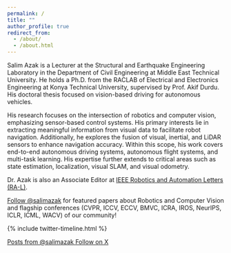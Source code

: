 ```yaml
---
permalink: /
title: ""
author_profile: true
redirect_from: 
  - /about/
  - /about.html
---
```


Salim Azak is a Lecturer at the Structural and Earthquake Engineering Laboratory in the Department of Civil Engineering at Middle East Technical University. He holds a Ph.D. from the RACLAB of Electrical and Electronics Engineering at Konya Technical University, supervised by Prof. Akif Durdu. His doctoral thesis focused on vision-based driving for autonomous vehicles.

His research focuses on the intersection of robotics and computer vision, emphasizing sensor-based control systems. His primary interests lie in extracting meaningful information from visual data to facilitate robot navigation. Additionally, he explores the fusion of visual, inertial, and LiDAR sensors to enhance navigation accuracy. Within this scope, his work covers end-to-end autonomous driving systems, autonomous flight systems, and multi-task learning. His expertise further extends to critical areas such as state estimation, localization, visual SLAM, and visual odometry.

Dr. Azak is also an Associate Editor at [IEEE Robotics and Automation Letters (RA-L)](https://www.ieee-ras.org/publications/ra-l).  

<a class="twitter-follow-button" href="https://twitter.com/salimazak">Follow @salimazak</a> <span>for featured papers about Robotics and Computer Vision and flagship conferences (CVPR, ICCV, ECCV, BMVC, ICRA, IROS, NeurIPS, ICLR, ICML, WACV) of our community!</span>  

<!--# News-->
{% include twitter-timeline.html %}

<div id="twitter-feed-container">
    <a href="https://twitter.com/salimazak" target="_blank" class="twitter-feed-header">
        <span>Posts from @salimazak</span>
        <span class="follow-text">Follow on X</span>
    </a>
    <div id="twitter-feed"></div>
</div>

<script>
fetch('/_pages/tweets.json')
    .then(response => {
        if (!response.ok) {
            throw new Error('Network response was not ok');
        }
        return response.json();
    })
    .then(data => {
        const twitterFeed = document.getElementById('twitter-feed');
        data.forEach(tweet => {
            const tweetElement = document.createElement('div');
            tweetElement.className = 'tweet';
            tweetElement.innerHTML = `
                <div class="tweet-header">
                    <img src="${tweet.profile_image_url}" alt="Profile Image" class="profile-image">
                    <a href="https://twitter.com/${tweet.username}" target="_blank" class="username">@${tweet.username}</a>
                    <span class="tweet-date">${new Date(tweet.created_at).toLocaleString()}</span>
                </div>
                <p>${tweet.text.replace(/(@\w+)/g, '<a href="https://twitter.com/$1" target="_blank">$1</a>')
                               .replace(/(#\w+)/g, '<a href="https://twitter.com/hashtag/$1" target="_blank">$1</a>')
                               .replace(/(https?:\/\/[^\s]+)/g, '<a href="$1" target="_blank">$1</a>')}</p>
            `;
            twitterFeed.appendChild(tweetElement);
        });
    })
    .catch(error => {
        console.error('There was a problem with the fetch operation:', error);
    });
</script>

<style>
    #twitter-feed {
        max-width: 600px;
        margin: 0 auto;
        font-family: Arial, sans-serif;
    }
    .tweet {
        border: 1px solid #e1e8ed;
        border-radius: 5px;
        padding: 10px;
        margin: 10px 0;
        background-color: #f5f8fa;
    }
    .tweet-header {
        display: flex;
        align-items: center;
        margin-bottom: 5px;
    }
    .profile-image {
        width: 40px;
        height: 40px;
        border-radius: 50%;
        margin-right: 10px;
    }
    .username {
        font-weight: bold;
        color: #1DA1F2;
        text-decoration: none;
        margin-right: 10px;
    }
    .username:hover {
        text-decoration: underline;
    }
    .tweet-date {
        color: #657786;
        font-size: 0.9em;
    }
    .tweet p {
        margin: 0;
    }
</style>

<style>
    #twitter-feed {
        max-width: 600px;
        margin: 0 auto;
        font-family: Arial, sans-serif;
    }
    .tweet {
        border: 1px solid #e1e8ed;
        border-radius: 5px;
        padding: 10px;
        margin: 10px 0;
        background-color: #f5f8fa;
    }
    .tweet-header {
        display: flex;
        align-items: center;
        margin-bottom: 5px;
    }
    .profile-image {
        width: 40px;
        height: 40px;
        border-radius: 50%;
        margin-right: 10px;
    }
    .username {
        font-weight: bold;
        color: #1DA1F2;
        text-decoration: none;
        margin-right: 10px;
    }
    .username:hover {
        text-decoration: underline;
    }
    .tweet-date {
        color: #657786;
        font-size: 0.9em;
    }
    .tweet p {
        margin: 0;
    }
</style>

<!-- Display last updated date/time -->
<script>
    const updateTime = new Date();
    const formattedDate = updateTime.getFullYear() + '-' + (updateTime.getMonth() + 1).toString().padStart(2, '0') + '-' + updateTime.getDate().toString().padStart(2, '0');
    const formattedTime = updateTime.getHours().toString().padStart(2, '0') + ':' + updateTime.getMinutes().toString().padStart(2, '0') + ':' + updateTime.getSeconds().toString().padStart(2, '0');
    document.getElementById('update-time').textContent = `Last updated on: ${formattedDate} ${formattedTime}`;
</script>

<!-- Display last updated time in the footer -->
<div id="update-time"></div>


<!--A data-driven personal website
======
Like many other Jekyll-based GitHub Pages templates, Academic Pages makes you separate the website's content from its form. The content & metadata of your website are in structured markdown files, while various other files constitute the theme, specifying how to transform that content & metadata into HTML pages. You keep these various markdown (.md), YAML (.yml), HTML, and CSS files in a public GitHub repository. Each time you commit and push an update to the repository, the [GitHub pages](https://pages.github.com/) service creates static HTML pages based on these files, which are hosted on GitHub's servers free of charge.

Many of the features of dynamic content management systems (like Wordpress) can be achieved in this fashion, using a fraction of the computational resources and with far less vulnerability to hacking and DDoSing. You can also modify the theme to your heart's content without touching the content of your site. If you get to a point where you've broken something in Jekyll/HTML/CSS beyond repair, your markdown files describing your talks, publications, etc. are safe. You can rollback the changes or even delete the repository and start over -- just be sure to save the markdown files! Finally, you can also write scripts that process the structured data on the site, such as [this one](https://github.com/academicpages/academicpages.github.io/blob/master/talkmap.ipynb) that analyzes metadata in pages about talks to display [a map of every location you've given a talk](https://academicpages.github.io/talkmap.html).

Getting started
======
1. Register a GitHub account if you don't have one and confirm your e-mail (required!)
1. Fork [this repository](https://github.com/academicpages/academicpages.github.io) by clicking the "fork" button in the top right. 
1. Go to the repository's settings (rightmost item in the tabs that start with "Code", should be below "Unwatch"). Rename the repository "[your GitHub username].github.io", which will also be your website's URL.
1. Set site-wide configuration and create content & metadata (see below -- also see [this set of diffs](http://archive.is/3TPas) showing what files were changed to set up [an example site](https://getorg-testacct.github.io) for a user with the username "getorg-testacct")
1. Upload any files (like PDFs, .zip files, etc.) to the files/ directory. They will appear at https://[your GitHub username].github.io/files/example.pdf.  
1. Check status by going to the repository settings, in the "GitHub pages" section

Site-wide configuration
------
The main configuration file for the site is in the base directory in [_config.yml](https://github.com/academicpages/academicpages.github.io/blob/master/_config.yml), which defines the content in the sidebars and other site-wide features. You will need to replace the default variables with ones about yourself and your site's github repository. The configuration file for the top menu is in [_data/navigation.yml](https://github.com/academicpages/academicpages.github.io/blob/master/_data/navigation.yml). For example, if you don't have a portfolio or blog posts, you can remove those items from that navigation.yml file to remove them from the header. 

Create content & metadata
------
For site content, there is one markdown file for each type of content, which are stored in directories like _publications, _talks, _posts, _teaching, or _pages. For example, each talk is a markdown file in the [_talks directory](https://github.com/academicpages/academicpages.github.io/tree/master/_talks). At the top of each markdown file is structured data in YAML about the talk, which the theme will parse to do lots of cool stuff. The same structured data about a talk is used to generate the list of talks on the [Talks page](https://academicpages.github.io/talks), each [individual page](https://academicpages.github.io/talks/2012-03-01-talk-1) for specific talks, the talks section for the [CV page](https://academicpages.github.io/cv), and the [map of places you've given a talk](https://academicpages.github.io/talkmap.html) (if you run this [python file](https://github.com/academicpages/academicpages.github.io/blob/master/talkmap.py) or [Jupyter notebook](https://github.com/academicpages/academicpages.github.io/blob/master/talkmap.ipynb), which creates the HTML for the map based on the contents of the _talks directory).

**Markdown generator**

I have also created [a set of Jupyter notebooks](https://github.com/academicpages/academicpages.github.io/tree/master/markdown_generator
) that converts a CSV containing structured data about talks or presentations into individual markdown files that will be properly formatted for the Academic Pages template. The sample CSVs in that directory are the ones I used to create my own personal website at stuartgeiger.com. My usual workflow is that I keep a spreadsheet of my publications and talks, then run the code in these notebooks to generate the markdown files, then commit and push them to the GitHub repository.

How to edit your site's GitHub repository
------
Many people use a git client to create files on their local computer and then push them to GitHub's servers. If you are not familiar with git, you can directly edit these configuration and markdown files directly in the github.com interface. Navigate to a file (like [this one](https://github.com/academicpages/academicpages.github.io/blob/master/_talks/2012-03-01-talk-1.md) and click the pencil icon in the top right of the content preview (to the right of the "Raw | Blame | History" buttons). You can delete a file by clicking the trashcan icon to the right of the pencil icon. You can also create new files or upload files by navigating to a directory and clicking the "Create new file" or "Upload files" buttons. 

Example: editing a markdown file for a talk
![Editing a markdown file for a talk](/images/editing-talk.png)

For more info
------
More info about configuring Academic Pages can be found in [the guide](https://academicpages.github.io/markdown/). The [guides for the Minimal Mistakes theme](https://mmistakes.github.io/minimal-mistakes/docs/configuration/) (which this theme was forked from) might also be helpful.-->

